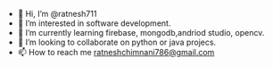 - 👋 Hi, I’m @ratnesh711
- 👀 I’m interested in software development.
- 🌱 I’m currently learning firebase, mongodb,andriod studio, opencv.
- 💞️ I’m looking to collaborate on python or java projecs.
- 📫 How to reach me ratneshchimnani786@gmail.com

<!---
ratnesh711/ratnesh711 is a ✨ special ✨ repository because its `README.md` (this file) appears on your GitHub profile.
You can click the Preview link to take a look at your changes.
--->
